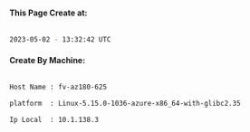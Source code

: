 
   
#### This Page Create at:

```bash

2023-05-02 - 13:32:42 UTC

```

#### Create By Machine:

```bash

Host Name : fv-az180-625

platform  : Linux-5.15.0-1036-azure-x86_64-with-glibc2.35

Ip Local  : 10.1.138.3

```

